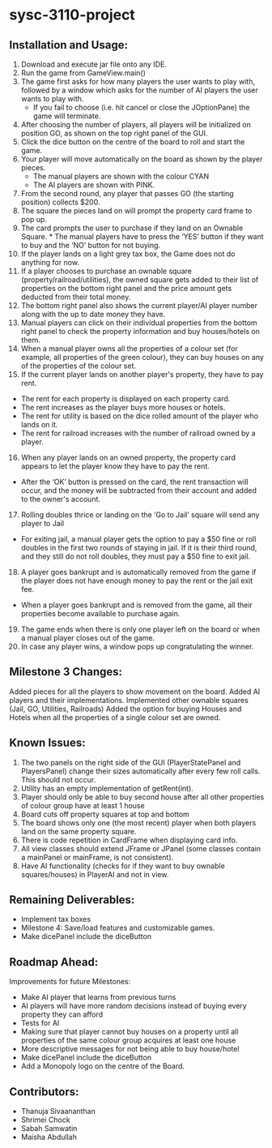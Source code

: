 # sysc-3110-project

## Installation and Usage:

1. Download and execute jar file onto any IDE.
2. Run the game from GameView.main()
3. The game first asks for how many players the user wants to play with, followed by a window which asks for the number of AI players the user wants to play with.
    * If you fail to choose (i.e. hit cancel or close the JOptionPane) the game will terminate.
4. After choosing the number of players, all players will be initialized on position GO, as shown on the top right panel of the GUI.
5. Click the dice button on the centre of the board to roll and start the game.
6. Your player will move automatically on the board as shown by the player pieces.
   * The manual players are shown with the colour CYAN 
   * The AI players are shown with PINK.
7. From the second round, any player that passes GO (the starting position) collects $200.
8. The square the pieces land on will prompt the property card frame to pop up.
9. The card prompts the user to purchase if they land on an Ownable Square.                                                                                            * The manual players have to press the ‘YES’ button if they want to buy and the ‘NO’ button for not buying.
10. If the player lands on a light grey tax box, the Game does not do anything for now.
11. If a player chooses to purchase an ownable square (property/railroad/utilities), the owned square gets added to their list of properties on the bottom right panel and the price amount gets deducted from their total money.
12. The bottom right panel also shows the current player/AI player number along with the up to date money they have.
13. Manual players can click on their individual properties from the bottom right panel to check the property information and buy houses/hotels on them.
14. When a manual player owns all the properties of a colour set (for example, all properties of the green colour), they can buy houses on any of the properties of the colour set.
15. If the current player lands on another player's property, they have to pay rent. 
   * The rent for each property is displayed on each property card.
   * The rent increases as the player buys more houses or hotels.
   * The rent for utility is based on the dice rolled amount of the player who lands on it.
   * The rent for railroad increases with the number of railroad owned by a player.
16. When any player lands on an owned property, the property card appears to let the player know they have to pay the rent. 
   * After the ‘OK’ button is pressed on the card, the rent transaction will occur, and the money will be subtracted from their account and added to the owner's account.
17. Rolling doubles thrice or landing on the ‘Go to Jail’ square will send any player to Jail
   * For exiting jail, a manual player gets the option to pay a $50 fine or roll doubles in the first two rounds of staying in jail. If it is their third round, and they still do not roll doubles, they must pay a $50 fine to exit jail.
18. A player goes bankrupt and is automatically removed from the game if the player does not have enough money to pay the rent or the jail exit fee.
   * When a player goes bankrupt and is removed from the game, all their properties become available to purchase again.
19. The game ends when there is only one player left on the board or when a manual player closes out of the game.
20. In case any player wins, a window pops up congratulating the winner. 


## Milestone 3 Changes:

Added pieces for all the players to show movement on the board.
Added AI players and their implementations.
Implemented other ownable squares (Jail, GO, Utilities, Railroads)
Added the option for buying Houses and Hotels when all the properties of a single colour set are owned.


## Known Issues:


1. The two panels on the right side of the GUI (PlayerStatePanel and PlayersPanel) change their sizes automatically after every few roll calls. This should not occur.
2. Utility has an empty implementation of getRent(int).
3. Player should only be able to buy second house after all other properties of colour group have at least 1 house
4. Board cuts off property squares at top and bottom
5. The board shows only one (the most recent) player when both players land on the same property square.
6. There is code repetition in CardFrame when displaying card info.
7. All view classes should extend JFrame or JPanel (some classes contain a mainPanel or mainFrame, is not consistent).
8. Have AI functionality (checks for if they want to buy ownable squares/houses) in PlayerAI and not in view.


## Remaining Deliverables:

* Implement tax boxes
* Milestone 4: Save/load features and customizable games.
* Make dicePanel include the diceButton


## Roadmap Ahead:

Improvements for future Milestones:
 
* Make AI player that learns from previous turns
* AI players will have more random decisions instead of buying every property they can afford
* Tests for AI
* Making sure that player cannot buy houses on a property until all properties of the same colour group acquires at least one house
* More descriptive messages for not being able to buy house/hotel
* Make dicePanel include the diceButton
* Add a Monopoly logo on the centre of the Board.

## Contributors:

* Thanuja Sivaananthan
* Shrimei Chock
* Sabah Samwatin
* Maisha Abdullah
